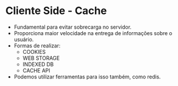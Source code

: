 # Cliente Side - Cache
  - Fundamental para evitar sobrecarga no servidor.
  - Proporciona maior velocidade na entrega de informações sobre o usuário.
  - Formas de realizar:
    - COOKIES
    - WEB STORAGE
    - INDEXED DB
    - CACHE API
  - Podemos utilizar ferramentas para isso também, como redis.
  
